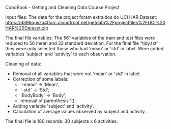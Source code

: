 CoodBook - Getting and Cleaning Data Course Project

Input files:
The data for the project foram extraidos do UCI HAR Dataset:
https://d396qusza40orc.cloudfront.net/getdata%2Fprojectfiles%2FUCI%20HAR%20Dataset.zip

The final file variables:
The 561 variables of the train and test files were reduced to 56 mean and 33 standard deviation.
For the final file "tidy.txt" they were only selected those who had 'mean' or 'std' in label.
Were added variables 'subject' and 'activity' to each observation.

Cleaning of data:
  * Removal of all variables that were not 'mean' or 'std' in label.
  * Correction of some labels: 
      * '-mean' -> 'Mean'; 
      * '-std' -> 'Std';
      * 'BodyBody' -> 'Body';
      * removal of parenthesis '()'.
  * Adding variable 'subject' and 'activity'.
  * Calculation of average values observed by subject and activity.

The final file is 180 records: 30 subjects x 6 activities.
